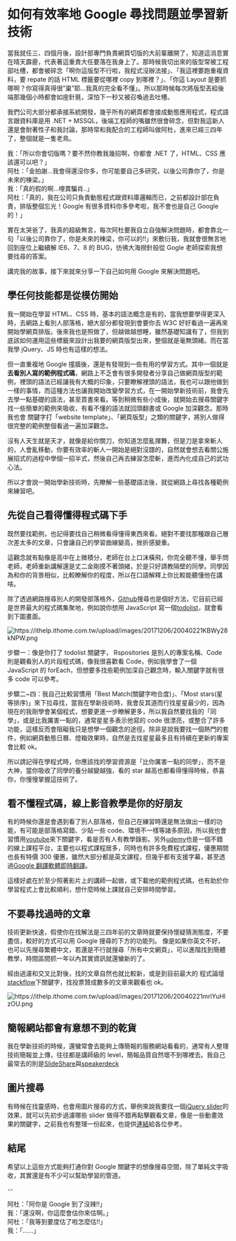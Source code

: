 # 如何有效率地 Google 尋找問題並學習新技術

當我就任三、四個月後，設計部專門負責網頁切版的大前輩離開了，知道這消息實在晴天霹靂，代表著這重責大任要落在我身上了。那時候我切出來的版型常被工程部吐槽，都會被碎念「啊你這版型不行啦，我程式沒辦法接」、「我這裡要跑重複資料，要 repate 的話 HTML 標籤要從哪裡 copy 到哪裡？」、「你這 Layout 是要抓哪啊？你寫得真得很”巢”耶...我真的完全看不懂」。所以那時候每次將版型丟給後端那幾個小時都會如座針氈，深怕下一秒又被召喚過去吐槽。

我們公司大部分都承接系統開發，幾乎所有的網頁都會接成動態應用程式，程式語言跟資料庫是用 .NET + MSSQL，後端工程師的嘴雖然很會碎念，但對我這新人還是會耐著性子和我討論，那時常和我配合的工程師叫做阿杜，進來已經三四年了，整個就是一隻老鳥。

我：「所以你會切版嗎？要不然你教我幾招啊，你都會 .NET 了，HTML、CSS 應該還可以吧？」  
阿杜：「金拍謝...我會得還沒你多，你可能要自己多研究，以後公司靠你了，你是未來的棟梁。」  
我：「真的假的啊...哩賣騙肖..」  
阿杜：「真的，我在公司只負責動態程式跟資料庫邏輯而已，之前都設計部在負責，排版整個忘光！Google 有很多資料你多參考啦，我不會也是自己 Google 的！」

實在太哭爸了，我真的超級無言，每次阿杜要我自立自強解決問題時，都會靠北一句「以後公司靠你了，你是未來的棟梁，你可以的!!」來敷衍我，我就會很無言地回到座位上繼續解 IE6、7、8 的 BUG，彷彿大海撈針般從 Gogle 老師探索我想要找尋的答案。

講完我的故事，接下來就來分享一下自己如何用 Google 來解決問題吧。

## 學任何技能都是從模仿開始

我一開始在學習 HTML、CSS 時，基本的語法概念是有的，當我想要學得更深入時，去網路上看別人部落格，絕大部分都發現到會要你去 W3C 好好看過一遍再來開始學網頁排版。後來我也是照做了，但越做越想睡，雖然基礎知識有了，但我到底該如何運用這些標籤來設計出我要的網頁版型出來，整個就是毫無頭緒。而在當我學 jQuery、JS 時也有這樣的想法。

但一直重複地 Google 撞牆後，還是有發現到一些有用的學習方式。其中一個就是**去看別人寫的範例程式碼**，網路上不乏會有很多開發者分享自己做網頁版型的範例，裡頭的語法已經讓我有大概的印象，只要瞭解裡頭的語法，我也可以跟他做到一樣的事情，而這種方法也讓我開始改變學習方式，在一開始學新技術前，我會先去學一點基礎的語法，甚至買書來看。等到稍微有些小成後，就開始去搜尋關鍵字找一些簡單的範例來吸收，有看不懂的語法就回頭翻書或 Google 加深觀念。那時我也會 關鍵字打「website template」、「網頁版型」之類的關鍵字，將別人做得很完整的範例整個看過一遍加深觀念。

沒有人天生就是天才，就像是給你關刀，你知道怎麼亂揮舞，但是刀是拿來斬人的，人會亂移動，你要有效率的斬人一開始是絕對沒譜的，自然就會想去看關公施展招式的過程中學個一招半式，然後自己再去練習怎麼斬，進而內化成自己的武功心法。

所以才會說一開始學新技術時，先瞭解一些基礎語法後，就從網路上尋找各種範例來練習吧。

## 先從自己看得懂得程式碼下手

既然要找範例，也記得要找自己稍微看得懂得東西來看。絕對不要找那種跟自己層次差太多的文章，只會讓自己的學習曲線變高，挫折感變重。

這觀念就有點像是高中在上微積分，老師在台上口沫橫飛，你完全聽不懂，舉手問老師，老師重新講解還是丈二金剛摸不著頭緒，於是只好請教隔壁的同學。同學因為和你的背景相似，比較瞭解你的程度，所以在口語解釋上你比較能聽懂他在講啥。

除了透過網路搜尋別人的開發部落格外，[Github](https://github.com/)搜尋也是個好方法，它目前已經是世界最大的程式碼集聚地，例如說你想用 JavaScript 寫一個[todolist](https://github.com/search?utf8=%E2%9C%93&q=todolist&type=)，就會看到下圖畫面。

![](https://ithelp.ithome.com.tw/upload/images/20171206/20040221KBWy28kNPW.png "https://ithelp.ithome.com.tw/upload/images/20171206/20040221KBWy28kNPW.png")

步驟一：像是你打了 todolist 關鍵字， Rspositories 是別人的專案名稱、Code 則是觀看別人的片段程式碼，像我很喜歡看 Code，例如我學會了一個 JavaScript 的 forEach，但想要多找些範例加深自己觀念時，輸入關鍵字就有很多 code 可以參考。

步驟二~四：我自己比較習慣用「Best Match\(關鍵字吻合度\)」、「Most stars\(星等排序\)」來下拉尋找，當我在學新技術時，我會反其道而行找星星最少的，因為現在的我剛學會某個程式，想要更進一步瞭解更多，所以我自然要找我的「同學」，或是比我厲害一點的，通常星星多表示他寫的 code 很漂亮，或整合了許多功能，這樣反而會阻礙我只是想學一個觀念的途徑。除非是說我要找一個熱門的套件，例如網頁動態日曆、燈箱效果時，自然是去找星星最多且有持續在更新的專案會比較 ok。

所以請記得在學程式時，你應該找的學習資源是「比你厲害一點的同學」，而不是大神，當你吸收了同學的養分越變越強，看的 star 越高也都看得懂得時候，恭喜你，你慢慢掌握這技術了。

## 看不懂程式碼，線上影音教學是你的好朋友

有的時候你還是會遇到看了別人部落格，但自己在練習時還是無法做出一樣的功能，有可能是部落格寫錯、少貼一些 code、環境不一樣等諸多原因，所以我也會習慣用[youtube](https://www.youtube.com/?gl=TW&hl=zh-tw)來下關鍵字，看是否有人有教學錄影。另外[udemy](https://www.udemy.com/)也是一個不錯的線上課程平台，主要也以程式課程居多，同時也有許多免費程式課程，優惠期間也長有特價 300 優惠，雖然大部分都是英文課程，但幾乎都有支援字幕，甚至透過[Google 翻譯軟體即時翻譯](https://softnshare.wordpress.com/2017/07/21/udemysubtitlesandgoogletranslate/)。

這樣好處在於至少照著影片上的講師一起做，或下載他的範例程式碼，也有助於你學習程式上會比較順利，想什麼時候上課就自己安排時間學習。

## 不要尋找過時的文章

技術更新快速，假使你在找解法是三四年前的文章時就要保持懷疑猜測態度，不要盡信，較好的方式可以用 Google 搜尋的下方的功能列。 像是如果你英文不好，也可以先搜尋繁體中文，若還是不行就搜尋「所有中文網頁」，可以進階找到簡體教學，時間區間抓一年以內其實資訊就還蠻新的了。

經由過濾和交叉比對後，找的文章自然也就比較新，或是到目前最大的 程式論壇[stackflow](https://stackoverflow.com/)下關鍵字，找投票贊成數多的文章來觀看也 ok。

![](https://ithelp.ithome.com.tw/upload/images/20171206/20040221mrlYuHlzOU.png "https://ithelp.ithome.com.tw/upload/images/20171206/20040221mrlYuHlzOU.png")

## 簡報網站都會有意想不到的乾貨

我在學新技術的時候，還蠻常會去能夠上傳簡報的服務網站看看的，通常有人整理技術簡報並上傳，往往都是講師級的 level，簡報品質自然壞不到哪裡去。我自己最常去的則是[SlideShare](https://www.slideshare.net/)與[speakerdeck](https://speakerdeck.com/)

## 圖片搜尋

有時候在找靈感時，也會用圖片搜尋的方式，舉例來說我要找一個[jQuery slider](https://goo.gl/yc9jj6)的效果，就可以先初步過濾哪些 slider 做得不錯再點擊觀看文章，像是一些動畫效果的關鍵字，之前我也有整理一份起來，也提供[連結](https://www.facebook.com/hexschool/photos/a.610345345781449.1073741828.608977889251528/671392703010046/?type=3&permPage=1)給各位參考。

## 結尾

希望以上這些方式能夠打通你對 Google 關鍵字的想像搜尋空間，除了單純文字吸收，其實還是有不少可以幫助學習的管道。

--

阿杜：「阿你是 Google 到了沒辣!!」  
我：「還沒啊，你這麼會估你來估啊。」  
阿杜：「我等到要度估了啦怎麼估!!」  
我：「......」

